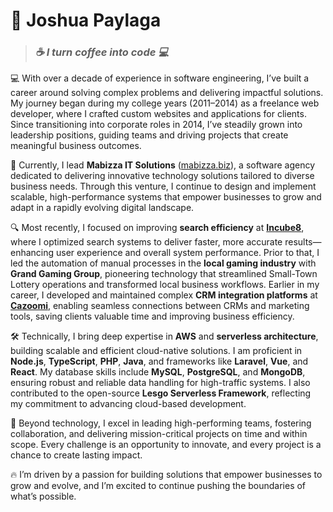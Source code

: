 # **🌟 Joshua Paylaga**

> ### *☕️ I turn coffee into code 💻*

💻 With over a decade of experience in software engineering, I’ve built a career around solving complex problems and delivering impactful solutions. My journey began during my college years (2011–2014) as a freelance web developer, where I crafted custom websites and applications for clients. Since transitioning into corporate roles in 2014, I’ve steadily grown into leadership positions, guiding teams and driving projects that create meaningful business outcomes.

🚀 Currently, I lead **Mabizza IT Solutions** ([mabizza.biz](https://mabizza.biz)), a software agency dedicated to delivering innovative technology solutions tailored to diverse business needs. Through this venture, I continue to design and implement scalable, high-performance systems that empower businesses to grow and adapt in a rapidly evolving digital landscape.

🔍 Most recently, I focused on improving **search efficiency** at **[Incube8](https://www.incube8.sg/)**, where I optimized search systems to deliver faster, more accurate results—enhancing user experience and overall system performance. Prior to that, I led the automation of manual processes in the **local gaming industry** with **Grand Gaming Group**, pioneering technology that streamlined Small-Town Lottery operations and transformed local business workflows. Earlier in my career, I developed and maintained complex **CRM integration platforms** at **[Cazoomi](https://www.cazoomi.com/)**, enabling seamless connections between CRMs and marketing tools, saving clients valuable time and improving business efficiency.

🛠️ Technically, I bring deep expertise in **AWS** and **serverless architecture**, building scalable and efficient cloud-native solutions. I am proficient in **Node.js**, **TypeScript**, **PHP**, **Java**, and frameworks like **Laravel**, **Vue**, and **React**. My database skills include **MySQL**, **PostgreSQL**, and **MongoDB**, ensuring robust and reliable data handling for high-traffic systems. I also contributed to the open-source **Lesgo Serverless Framework**, reflecting my commitment to advancing cloud-based development.

🤝 Beyond technology, I excel in leading high-performing teams, fostering collaboration, and delivering mission-critical projects on time and within scope. Every challenge is an opportunity to innovate, and every project is a chance to create lasting impact.

🔥 I’m driven by a passion for building solutions that empower businesses to grow and evolve, and I’m excited to continue pushing the boundaries of what’s possible.



<!--
**jpaylaga/jpaylaga** is a ✨ _special_ ✨ repository because its `README.md` (this file) appears on your GitHub profile.

Here are some ideas to get you started:

- 🔭 I’m currently working on ...
- 🌱 I’m currently learning ...
- 👯 I’m looking to collaborate on ...
- 🤔 I’m looking for help with ...
- 💬 Ask me about ...
- 📫 How to reach me: ...
- 😄 Pronouns: ...
- ⚡ Fun fact: ...
-->
